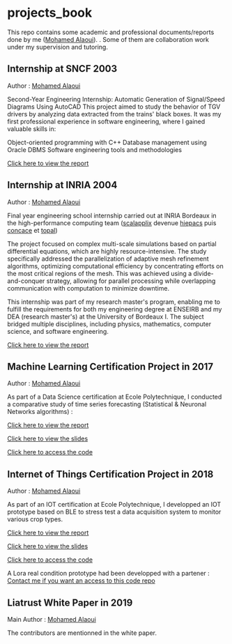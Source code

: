 # projects_book

This repo contains some academic and professional documents/reports done by me ([Mohamed Alaoui](https://www.linkedin.com/in/mohamed-alaoui-simon/)).
.
Some of them are collaboration work under my supervision and tutoring.

## Internship at SNCF 2003

Author : [Mohamed Alaoui](https://www.linkedin.com/in/mohamed-alaoui-simon/?locale=en_US)

Second-Year Engineering Internship: Automatic Generation of Signal/Speed Diagrams Using AutoCAD
This project aimed to study the behavior of TGV drivers by analyzing data extracted from the trains' black boxes.
It was my first professional experience in software engineering, where I gained valuable skills in:

Object-oriented programming with C++
Database management using Oracle DBMS
Software engineering tools and methodologies

[Click here to view the report](./sncf/SNCF_2003.pdf)

## Internship at INRIA 2004

Author : [Mohamed Alaoui](https://www.linkedin.com/in/mohamed-alaoui-simon/?locale=en_US)

Final year engineering school internship carried out at INRIA Bordeaux in the high-performance computing team  ([scalapplix](https://www.labri.fr/projet/scalapplix/) devenue [hiepacs](https://team.inria.fr/hiepacs/) puis [concace](https://concace.gitlabpages.inria.fr/) et [topal](https://www.inria.fr/fr/topal))

The project focused on complex multi-scale simulations based on partial differential equations, which are highly resource-intensive. The study specifically addressed the parallelization of adaptive mesh refinement algorithms, optimizing computational efficiency by concentrating efforts on the most critical regions of the mesh. This was achieved using a divide-and-conquer strategy, allowing for parallel processing while overlapping communication with computation to minimize downtime.

This internship was part of my research master's program, enabling me to fulfill the requirements for both my engineering degree at ENSEIRB and my DEA (research master's) at the University of Bordeaux I. The subject bridged multiple disciplines, including physics, mathematics, computer science, and software engineering.

[Click here to view the report](./inria/AMR_2004.pdf)

## Machine Learning Certification Project in 2017

Author : [Mohamed Alaoui](https://www.linkedin.com/in/mohamed-alaoui-simon/?locale=en_US)

As part of a Data Science certification at Ecole Polytechnique, I conducted a comparative study of time series forecasting (Statistical & Neuronal Networks algorithms) :

[Click here to view the report](./polythech-executive/data-science/ALAOUI-MOHAMED-MEMOIRE-CERTIFICATION-XEXED-DSSP6.pdf)

[Click here to view the slides](./polythech-executive/data-science/Slide-Alaoui-DSSP6.pdf)

[Click here to access the code](https://github.com/jetpackdata/jpdforcaster)

## Internet of Things Certification Project in 2018

Author : [Mohamed Alaoui](https://www.linkedin.com/in/mohamed-alaoui-simon/?locale=en_US)

As part of an IOT certification at Ecole Polytechnique, I developped an IOT prototype based on BLE to stress test a data acquisition system to monitor various crop types.

[Click here to view the report](./polythech-executive/internet-des-objets/ALAOUI-MOHAMED-IOT2-XEXED.pdf)

[Click here to view the slides](./polythech-executive/internet-des-objets/Slide-Alaoui-IOT2.pdf)

[Click here to access the code](https://github.com/SimowTopos/iot-project-crops-monitoring)

A Lora real condition prototype had been developped with a partener :
[Contact me if you want an access to this code repo](https://github.com/SimowTopos/iot-project-crops-monitoring)

## Liatrust White Paper in 2019

Main Author : [Mohamed Alaoui](https://www.linkedin.com/in/mohamed-alaoui-simon/?locale=en_US)

The contributors are mentionned in the white paper.
